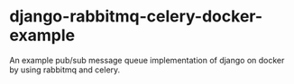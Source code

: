 # django-rabbitmq-celery-docker-example
An example pub/sub message queue implementation of django on docker by using rabbitmq and celery.
